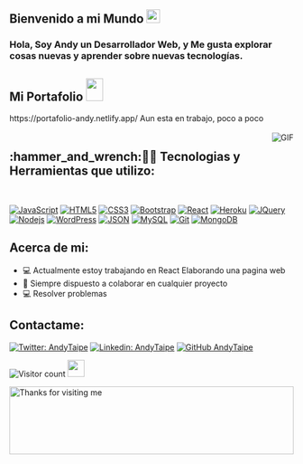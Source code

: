 <!--
![Web-developer](https://user-images.githubusercontent.com/46484569/88458558-8c31eb80-ceac-11ea-8058-a555f9e1b660.png)
-->

## Bienvenido a mi Mundo <img src="https://github.com/TheDudeThatCode/TheDudeThatCode/blob/master/Assets/Earth.gif" width="24px">

### Hola, Soy Andy un Desarrollador Web, y Me gusta explorar cosas nuevas y aprender sobre nuevas tecnologías.

<h2>Mi Portafolio <img src="https://media.giphy.com/media/3oEjHQpTJS8nv9RoMU/giphy.gif" width="30" height="40"/></h2>
https://portafolio-andy.netlify.app/ Aun esta en trabajo, poco a poco
<!--
https://brdhanani.github.io
-->


<br />
<br />

  <img align="right" alt="GIF" src="https://media.giphy.com/media/836HiJc7pgzy8iNXCn/giphy.gif" />
  
<h2 align="left">:hammer_and_wrench:👨‍💻  Tecnologias y Herramientas que utilizo:</h2>
<br />

[![JavaScript](https://img.shields.io/badge/-JavaScript-black?style=flat&logo=javascript&link=https://github.com/BRdhanani)](https://github.com/BRdhanani) [![HTML5](https://img.shields.io/badge/-HTML5-E34F26?style=flat&logo=html5&logoColor=white&link=https://github.com/BRdhanani)](https://github.com/BRdhanani) [![CSS3](https://img.shields.io/badge/-CSS3-1572B6?style=flat&logo=css3&link=https://github.com/BRdhanani)](https://github.com/BRdhanani) [![Bootstrap](https://img.shields.io/badge/-Bootstrap-563D7C?style=flat&logo=bootstrap&link=https://github.com/BRdhanani)](https://github.com/BRdhanani) [![React](https://img.shields.io/badge/-React-black?style=flat&logo=react&link=https://github.com/BRdhanani)](https://github.com/BRdhanani) [![Heroku](https://img.shields.io/badge/-Heroku-gray?style=flat&logo=heroku&link=https://github.com/BRdhanani)](https://github.com/BRdhanani) [![JQuery](https://img.shields.io/badge/-JQuery-blue?style=flat&logo=jquery&link=https://github.com/BRdhanani)](https://github.com/BRdhanani) [![Nodejs](https://img.shields.io/badge/-Nodejs-green?style=flat&logo=Node.js&link=https://github.com/BRdhanani)](https://github.com/BRdhanani) [![WordPress](https://img.shields.io/badge/-WordPress-blue?style=flat&logo=wordpress&link=https://github.com/BRdhanani)](https://github.com/BRdhanani) [![JSON](https://img.shields.io/badge/-json-02569B?style=flat&logo=json&link=https://github.com/BRdhanani)](https://github.com/BRdhanani) [![MySQL](https://img.shields.io/badge/-MySQL-black?style=flat&logo=mysql&link=https://github.com/BRdhanani)](https://github.com/BRdhanani) [![Git](https://img.shields.io/badge/-Git-black?style=flat&logo=git&link=https://github.com/BRdhanani)](https://github.com/BRdhanani) [![MongoDB](https://img.shields.io/badge/-MongoDB-FCA121?style=flat&logo=mongodb&link=https://github.com/BRdhanani)](https://gitlab.com/BRdhanani)



<h2 align="left"> Acerca de mi:</h2>

- :computer: Actualmente estoy  trabajando en React Elaborando una pagina web
- :rocket: Siempre dispuesto a colaborar en cualquier proyecto 
- :computer: Resolver problemas

<h2 align="left">Contactame:</h2></h2>


[![Twitter: AndyTaipe](https://img.shields.io/twitter/follow/AndyTaipe?style=social)](https://twitter.com/andytlSC)
[![Linkedin: AndyTaipe](https://img.shields.io/badge/-andytaipe-blue?style=flat-square&logo=Linkedin&logoColor=white&link=https://www.linkedin.com/in/andy-joan-taipe-lopez-174750a8/)](https://www.linkedin.com/in/andy-joan-taipe-lopez-174750a8/)
[![GitHub AndyTaipe](https://img.shields.io/github/followers/thaiane?label=follow&style=social)](https://github.com/taipe1)



![Visitor count](https://visitor-badge.laobi.icu/badge?page_id=shivam0110.shivam0110)   <img src="https://media.giphy.com/media/dxn6fRlTIShoeBr69N/giphy.gif" width="30">





<img height="120" alt="Thanks for visiting me" width="100%" src="https://raw.githubusercontent.com/BrunnerLivio/brunnerlivio/master/images/marquee.svg" />
